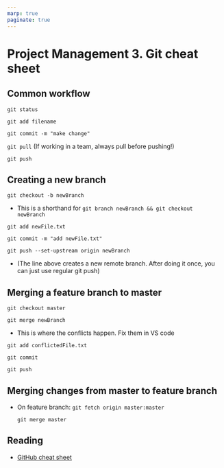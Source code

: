 ```yaml
---
marp: true
paginate: true
---
```

<!-- headingDivider: 3 -->
<!-- class: invert -->

# Project Management 3. Git cheat sheet

## Common workflow

`git status`

`git add filename`

`git commit -m "make change"`

`git pull` (If working in a team, always pull before pushing!)

`git push`

## Creating a new branch

`git checkout -b newBranch`

* This is a shorthand for `git branch newBranch && git checkout newBranch`

`git add newFile.txt`

`git commit -m "add newFile.txt"`

`git push --set-upstream origin newBranch`

* (The line above creates a new remote branch. After doing it once, you can just use regular git push)

## Merging a feature branch to master

`git checkout master`

`git merge newBranch`

* This is where the conflicts happen. Fix them in VS code

`git add conflictedFile.txt`

`git commit`

`git push`

## Merging changes from master to feature branch

* On feature branch:
  `git fetch origin master:master`

  `git merge master`


## Reading

* [GitHub cheat sheet](https://education.github.com/git-cheat-sheet-education.pdf)